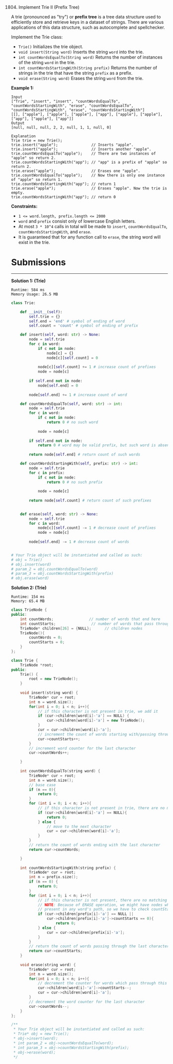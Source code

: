 1804. Implement Trie II (Prefix Tree)

A trie (pronounced as "try") or **prefix tree** is a tree data structure used to efficiently store and retrieve keys in a dataset of strings. There are various applications of this data structure, such as autocomplete and spellchecker.

Implement the Trie class:

* `Trie()` Initializes the trie object.
* `void insert(String word)` Inserts the string `word` into the trie.
* `int countWordsEqualTo(String word)` Returns the number of instances of the string `word` in the trie.
* `int countWordsStartingWith(String prefix)` Returns the number of strings in the trie that have the string `prefix` as a prefix.
* `void erase(String word)` Erases the string `word` from the trie.
 

**Example 1:**
```
Input
["Trie", "insert", "insert", "countWordsEqualTo", "countWordsStartingWith", "erase", "countWordsEqualTo", "countWordsStartingWith", "erase", "countWordsStartingWith"]
[[], ["apple"], ["apple"], ["apple"], ["app"], ["apple"], ["apple"], ["app"], ["apple"], ["app"]]
Output
[null, null, null, 2, 2, null, 1, 1, null, 0]

Explanation
Trie trie = new Trie();
trie.insert("apple");               // Inserts "apple".
trie.insert("apple");               // Inserts another "apple".
trie.countWordsEqualTo("apple");    // There are two instances of "apple" so return 2.
trie.countWordsStartingWith("app"); // "app" is a prefix of "apple" so return 2.
trie.erase("apple");                // Erases one "apple".
trie.countWordsEqualTo("apple");    // Now there is only one instance of "apple" so return 1.
trie.countWordsStartingWith("app"); // return 1
trie.erase("apple");                // Erases "apple". Now the trie is empty.
trie.countWordsStartingWith("app"); // return 0
```

**Constraints:**

* `1 <= word.length, prefix.length <= 2000`
* `word` and `prefix` consist only of lowercase English letters.
* At most `3 * 10^4` calls in total will be made to `insert`, `countWordsEqualTo`, `countWordsStartingWith`, and `erase`.
* It is guaranteed that for any function call to `erase`, the string word will exist in the trie.

# Submissions
---
**Solution 1: (Trie)**
```
Runtime: 584 ms
Memory Usage: 26.5 MB
```
```python
class Trie:

    def __init__(self):
        self.trie = {}
        self.end = 'end' # symbol of ending of word
        self.count = 'count' # symbol of ending of prefix

    def insert(self, word: str) -> None:
        node = self.trie
        for c in word:
            if c not in node:
                node[c] = {}
                node[c][self.count] = 0
            
            node[c][self.count] += 1 # increase count of prefixes
            node = node[c]
        
        if self.end not in node:
            node[self.end] = 0
        
        node[self.end] += 1 # increase count of word

    def countWordsEqualTo(self, word: str) -> int:
        node = self.trie
        for c in word:
            if c not in node:
                return 0 # no such word
            
            node = node[c]
        
        if self.end not in node:
            return 0 # word may be valid prefix, but such word is absent
        
        return node[self.end] # return count of such words

    def countWordsStartingWith(self, prefix: str) -> int:
        node = self.trie
        for c in prefix:
            if c not in node:
                return 0 # no such prefix
            
            node = node[c]
        
        return node[self.count] # return count of such prefixes
        

    def erase(self, word: str) -> None:
        node = self.trie
        for c in word:
            node[c][self.count] -= 1 # decrease count of prefixes
            node = node[c]
        
        node[self.end] -= 1 # decrease count of words


# Your Trie object will be instantiated and called as such:
# obj = Trie()
# obj.insert(word)
# param_2 = obj.countWordsEqualTo(word)
# param_3 = obj.countWordsStartingWith(prefix)
# obj.erase(word)
```

**Solution 2: (Trie)**
```
Runtime: 154 ms
Memory: 65.4 MB
```
```c++
class TrieNode {
public:
    int countWords;                // number of words that end here
    int countStarts;                // number of words that pass through this node
    TrieNode* children[26] = {NULL};      // children nodes
    TrieNode(){
        countWords = 0;
        countStarts = 0;
    }
};

class Trie {
    TrieNode *root;
public:
    Trie() {
        root = new TrieNode();
    }
    
    void insert(string word) {
        TrieNode* cur = root;
        int n = word.size();
        for(int i = 0; i < n; i++){
		    // if this character is not present in trie, we add it
            if (cur->children[word[i]-'a'] == NULL) {
                cur->children[word[i]-'a'] = new TrieNode();
            }
            cur = cur->children[word[i]-'a'];
			// increment the count of words starting with/passing through this character
            cur->countStarts++;
        }
		// increment word counter for the last character
        cur->countWords++;

    }
    
    int countWordsEqualTo(string word) {
        TrieNode* cur = root;
        int n = word.size();
		// base case
        if (n == 0){
            return 0;
        }
        for (int i = 0; i < n; i++){
		    // if this character is not present in trie, there are no matching words possible
            if (cur->children[word[i]-'a'] == NULL){
                return 0;
            } else {
			    // move to the next character
                cur = cur->children[word[i]-'a'];
            }
        }
		// return the count of words ending with the last character
        return cur->countWords;

    }
    
    int countWordsStartingWith(string prefix) {
        TrieNode* cur = root;
        int n = prefix.size();
        if (n == 0) {
            return 0;
        }
        for (int i = 0; i < n; i++){
		    // if this character is not present, there are no matching words possible.
		    // NOTE: Because of ERASE operation, we might have nodes which are no longer
		    // present in any word's path, so we have to check countStarts
            if (cur->children[prefix[i]-'a'] == NULL || 
                cur->children[prefix[i]-'a']->countStarts == 0){
                    return 0;
            } else {
                cur = cur->children[prefix[i]-'a'];
            }
        }
		// return the count of words passing through the last character
        return cur->countStarts;
    }
    
    void erase(string word) {
        TrieNode* cur = root;
        int n = word.size();
        for(int i = 0; i < n; i++){
		    // decrement the counter for words which pass through this node
            cur->children[word[i]-'a']->countStarts--;
            cur = cur->children[word[i]-'a'];
        }
		// decrement the word counter for the last character
        cur->countWords--;
    }
};

/**
 * Your Trie object will be instantiated and called as such:
 * Trie* obj = new Trie();
 * obj->insert(word);
 * int param_2 = obj->countWordsEqualTo(word);
 * int param_3 = obj->countWordsStartingWith(prefix);
 * obj->erase(word);
 */
```
